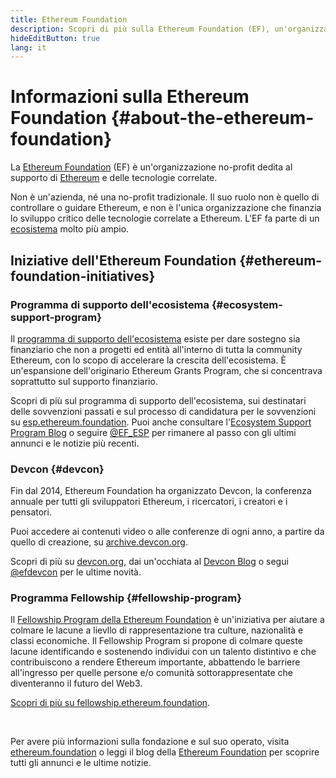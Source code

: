 ```yaml
---
title: Ethereum Foundation
description: Scopri di più sulla Ethereum Foundation (EF), un'organizzazione no-profit dedita al supporto di Ethereum e delle tecnologie correlate.
hideEditButton: true
lang: it
---
```


# Informazioni sulla Ethereum Foundation {#about-the-ethereum-foundation}

<Logo/>

La [Ethereum Foundation](http://ethereum.foundation/) (EF) è un'organizzazione no-profit dedita al supporto di [Ethereum](/what-is-ethereum/) e delle tecnologie correlate.

Non è un'azienda, né una no-profit tradizionale. Il suo ruolo non è quello di controllare o guidare Ethereum, e non è l'unica organizzazione che finanzia lo sviluppo critico delle tecnologie correlate a Ethereum. L'EF fa parte di un [ecosistema](/community/) molto più ampio.

## Iniziative dell'Ethereum Foundation {#ethereum-foundation-initiatives}

### Programma di supporto dell'ecosistema {#ecosystem-support-program}

Il [programma di supporto dell'ecosistema](https://esp.ethereum.foundation/) esiste per dare sostegno sia finanziario che non a progetti ed entità all'interno di tutta la community Ethereum, con lo scopo di accelerare la crescita dell'ecosistema. È un'espansione dell'originario Ethereum Grants Program, che si concentrava soprattutto sul supporto finanziario.

Scopri di più sul programma di supporto dell'ecosistema, sui destinatari delle sovvenzioni passati e sul processo di candidatura per le sovvenzioni su [esp.ethereum.foundation](https://esp.ethereum.foundation/). Puoi anche consultare l'[Ecosystem Support Program Blog](https://blog.ethereum.org/category/ecosystem-support-program/) o seguire [@EF_ESP](https://twitter.com/EF_ESP) per rimanere al passo con gli ultimi annunci e le notizie più recenti.

### Devcon {#devcon}

Fin dal 2014, Ethereum Foundation ha organizzato Devcon, la conferenza annuale per tutti gli sviluppatori Ethereum, i ricercatori, i creatori e i pensatori.

Puoi accedere ai contenuti video o alle conferenze di ogni anno, a partire da quello di creazione, su [archive.devcon.org](https://archive.devcon.org/).

Scopri di più su [devcon.org](https://devcon.org/), dai un'occhiata al [Devcon Blog](https://blog.ethereum.org/category/devcon/) o segui [@efdevcon](https://twitter.com/EFDevcon) per le ultime novità.

### Programma Fellowship {#fellowship-program}

Il [Fellowship Program della Ethereum Foundation](https://fellowship.ethereum.foundation/) è un'iniziativa per aiutare a colmare le lacune a lievllo di rappresentazione tra culture, nazionalità e classi economiche. Il Fellowship Program si propone di colmare queste lacune identificando e sostenendo individui con un talento distintivo e che contribuiscono a rendere Ethereum importante, abbattendo le barriere all'ingresso per quelle persone e/o comunità sottorappresentate che diventeranno il futuro del Web3.

[Scopri di più su fellowship.ethereum.foundation](https://fellowship.ethereum.foundation/).

<br/>

Per avere più informazioni sulla fondazione e sul suo operato, visita [ethereum.foundation](http://ethereum.foundation/) o leggi il blog della [Ethereum Foundation](https://blog.ethereum.org/) per scoprire tutti gli annunci e le ultime notizie.
